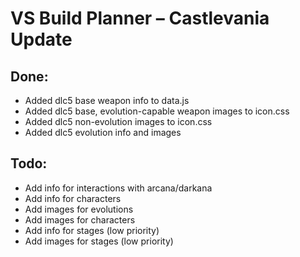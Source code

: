 # VS Build Planner – Castlevania Update
## Done:
- Added dlc5 base weapon info to data.js
- Added dlc5 base, evolution-capable weapon images to icon.css
- Added dlc5 non-evolution images to icon.css
- Added dlc5 evolution info and images

## Todo:
- Add info for interactions with arcana/darkana
- Add info for characters
- Add images for evolutions
- Add images for characters
- Add info for stages (low priority)
- Add images for stages (low priority)
